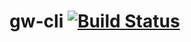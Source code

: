 gw-cli [![Build Status](https://travis-ci.org/GraphWalker/gw-core.svg?branch=master)](https://travis-ci.org/GraphWalker/gw-cli)
======
